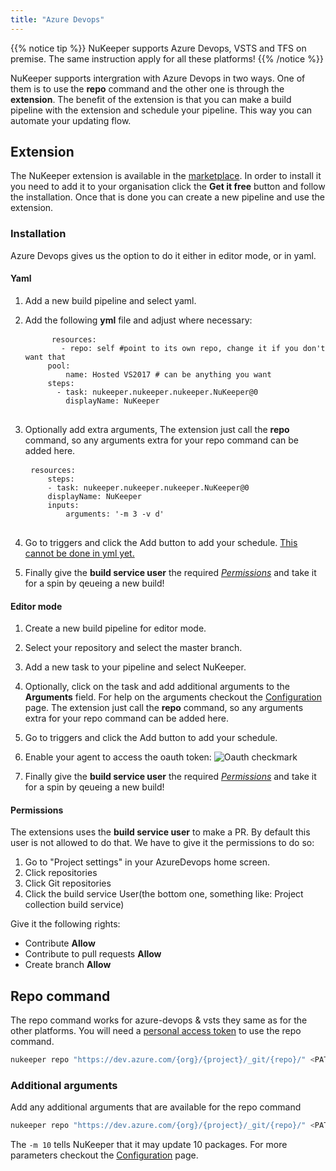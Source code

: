 ```yaml
---
title: "Azure Devops"
---
```


{{% notice tip %}}
NuKeeper supports Azure Devops, VSTS and TFS on premise. The same instruction apply for all these platforms!
{{% /notice %}}

NuKeeper supports intergration with Azure Devops in two ways. One of them is to use the **repo** command and the other one is through the **extension**. The benefit of the extension is that you can make a build pipeline with the extension and schedule your pipeline. This way you can automate your updating flow.

## Extension

The NuKeeper extension is available in the [marketplace](https://marketplace.visualstudio.com/items?itemName=nukeeper.nukeeper#overview). In order to install it you need to add it to your organisation click the **Get it free** button and follow the installation. Once that is done you can create a new pipeline and use the extension. 

### Installation
Azure Devops gives us the option to do it either in editor mode, or in yaml. 

#### Yaml
1. Add a new build pipeline and select yaml.
1. Add the following **yml** file and adjust where necessary:

    <pre>
        <code class="language-yml">resources:
           - repo: self #point to its own repo, change it if you don't want that
        pool:
            name: Hosted VS2017 # can be anything you want
        steps:
          - task: nukeeper.nukeeper.nukeeper.NuKeeper@0
            displayName: NuKeeper</code><span class="copy-to-clipboard" title="Copy to clipboard"></span>
    </pre>
    
1. Optionally add extra arguments, The extension just call the **repo** command, so any arguments extra for your repo command can be added here.
    <pre>
    <code class="language-yml">resources:
        steps:
        - task: nukeeper.nukeeper.nukeeper.NuKeeper@0
        displayName: NuKeeper
        inputs:
            arguments: '-m 3 -v d'</code><span class="copy-to-clipboard" title="Copy to clipboard"></span>
    </pre>
1. Go to triggers and click the <i class="fas fa-plus"></i> Add button to add your schedule. [This cannot be done in yml yet.](https://github.com/Microsoft/azure-pipelines-yaml/issues/39)
1. Finally give the **build service user** the required *[Permissions](#permissions)* and take it for a spin by qeueing a new build!

#### Editor mode
1. Create a new build pipeline for editor mode.
1. Select your repository and select the master branch.
1. Add a new task to your pipeline and select NuKeeper.
1. Optionally, click on the task and add additional arguments to the **Arguments** field. For help on the arguments checkout the [Configuration](/basics/configuration/) page. The extension just call the **repo** command, so any arguments extra for your repo command can be added here.
1. Go to triggers and click the <i class="fas fa-plus"></i> Add button to add your schedule.
1. Enable your agent to access the oauth token:
    ![Oauth checkmark](/img/oauth_checkmark.png)

1. Finally give the **build service user** the required *[Permissions](#permissions)* and take it for a spin by qeueing a new build!
   
#### Permissions
The extensions uses the **build service user** to make a PR. By default this user is not allowed to do that. We have to give it the permissions to do so:

1. Go to "Project settings" in your AzureDevops home screen.
1. Click repositories
1. Click Git repositories
1. Click the build service User(the bottom one, something like: Project collection build service)

Give it the following rights:

- Contribute **Allow**
- Contribute to pull requests **Allow**
- Create branch **Allow**

## Repo command

The repo command works for azure-devops & vsts they same as for the other platforms. You will need a [personal access token](https://docs.microsoft.com/en-us/azure/devops/organizations/accounts/use-personal-access-tokens-to-authenticate?view=azure-devops) to use the repo command.

```sh
nukeeper repo "https://dev.azure.com/{org}/{project}/_git/{repo}/" <PAT>
```

### Additional arguments
Add any additional arguments that are available for the repo command

```sh
nukeeper repo "https://dev.azure.com/{org}/{project}/_git/{repo}/" <PAT> -m 10
```
The `-m 10` tells NuKeeper that it may update 10 packages. For more parameters checkout the [Configuration](/basics/configuration/) page.
